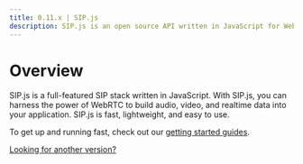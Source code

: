 ```yaml
---
title: 0.11.x | SIP.js
description: SIP.js is an open source API written in JavaScript for WebRTC developers to add the SIP signaling protocol to their applications.
---
```


# Overview

SIP.js is a full-featured SIP stack written in JavaScript. With SIP.js, you can harness the power of WebRTC to build audio, video, and realtime data into your application. SIP.js is fast, lightweight, and easy to use.

To get up and running fast, check out our [getting started guides](/guides/).

[Looking for another version?](/api/)
